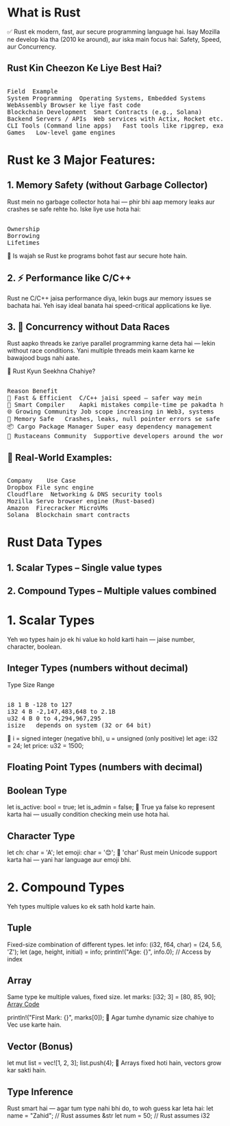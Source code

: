 # What is Rust 
✅ Rust ek modern, fast, aur secure programming language hai.
Isay Mozilla ne develop kia tha (2010 ke around), aur iska main focus hai:
Safety, Speed, aur Concurrency.

## Rust Kin Cheezon Ke Liye Best Hai?
<pre><br>Field	Example
System Programming	Operating Systems, Embedded Systems
WebAssembly	Browser ke liye fast code
Blockchain Development	Smart Contracts (e.g., Solana)
Backend Servers / APIs	Web services with Actix, Rocket etc.
CLI Tools (Command line apps)	Fast tools like ripgrep, exa, etc.
Games	Low-level game engines<br></pre>

# Rust ke 3 Major Features:
## 1. Memory Safety (without Garbage Collector)
Rust mein no garbage collector hota hai — phir bhi aap memory leaks aur crashes se safe rehte ho. Iske liye use hota hai:

<pre><br>Ownership
Borrowing
Lifetimes<br></pre>

🔐 Is wajah se Rust ke programs bohot fast aur secure hote hain.

## 2. ⚡ Performance like C/C++
Rust ne C/C++ jaisa performance diya, lekin bugs aur memory issues se bachata hai.
Yeh isay ideal banata hai speed-critical applications ke liye.

## 3. 🤝 Concurrency without Data Races
Rust aapko threads ke zariye parallel programming karne deta hai — lekin without race conditions.
Yani multiple threads mein kaam karne ke bawajood bugs nahi aate.

🤔 Rust Kyun Seekhna Chahiye?
<pre><br>Reason	Benefit
💨 Fast & Efficient	C/C++ jaisi speed — safer way mein
🧠 Smart Compiler	Aapki mistakes compile-time pe pakadta hai
🌐 Growing Community	Job scope increasing in Web3, systems
🔐 Memory Safe	Crashes, leaks, null pointer errors se safe
📦 Cargo Package Manager	Super easy dependency management
💬 Rustaceans Community	Supportive developers around the world<br></pre>

## 🔧 Real-World Examples:
<pre><br>Company	Use Case
Dropbox	File sync engine
Cloudflare	Networking & DNS security tools
Mozilla	Servo browser engine (Rust-based)
Amazon	Firecracker MicroVMs
Solana	Blockchain smart contracts<br></pre>
# Rust Data Types 
## 1. Scalar Types – Single value types
## 2. Compound Types – Multiple values combined
# 1. Scalar Types
Yeh wo types hain jo ek hi value ko hold karti hain — jaise number, character, boolean.

##  Integer Types (numbers without decimal)
Type	Size	Range
<pre><br>i8	1 B	-128 to 127
i32	4 B	-2,147,483,648 to 2.1B
u32	4 B	0 to 4,294,967,295
isize	depends on system (32 or 64 bit)	<br></pre>

📌 i = signed integer (negative bhi), u = unsigned (only positive)
let age: i32 = 24;
let price: u32 = 1500;
##  Floating Point Types (numbers with decimal)
##  Boolean Type
let is_active: bool = true;
let is_admin = false;
🧠 True ya false ko represent karta hai — usually condition checking mein use hota hai.

## Character Type
let ch: char = 'A';
let emoji: char = '😊';
🧠 'char' Rust mein Unicode support karta hai — yani har language aur emoji bhi.

# 2. Compound Types
Yeh types multiple values ko ek sath hold karte hain.
## Tuple
Fixed-size combination of different types.
let info: (i32, f64, char) = (24, 5.6, 'Z');
let (age, height, initial) = info;
println!("Age: {}", info.0); // Access by index
## Array
Same type ke multiple values, fixed size.
let marks: [i32; 3] = [80, 85, 90];
[Array Code](https://github.com/Zahid3640/RUST/blob/main/Rust_Course/programs/src/array.rs)

println!("First Mark: {}", marks[0]);
📌 Agar tumhe dynamic size chahiye to Vec<T> use karte hain.

## Vector (Bonus)
let mut list = vec![1, 2, 3];
list.push(4);
🧠 Arrays fixed hoti hain, vectors grow kar sakti hain.

## Type Inference
Rust smart hai — agar tum type nahi bhi do, to woh guess kar leta hai:
let name = "Zahid"; // Rust assumes &str
let num = 50;       // Rust assumes i32
